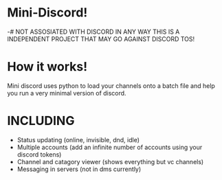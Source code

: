 # Mini-Discord!
-# NOT ASSOSIATED WITH DISCORD IN ANY WAY THIS IS A INDEPENDENT PROJECT THAT MAY GO AGAINST DISCORD TOS!

# How it works!
Mini discord uses python to load your channels 
onto a batch file and help you run a very
minimal version of discord.

# INCLUDING
- Status updating (online, invisible, dnd, idle)
- Multiple accounts (add an infinite number of accounts using your discord tokens)
- Channel and catagory viewer (shows everything but vc channels)
- Messaging in servers (not in dms currently)
